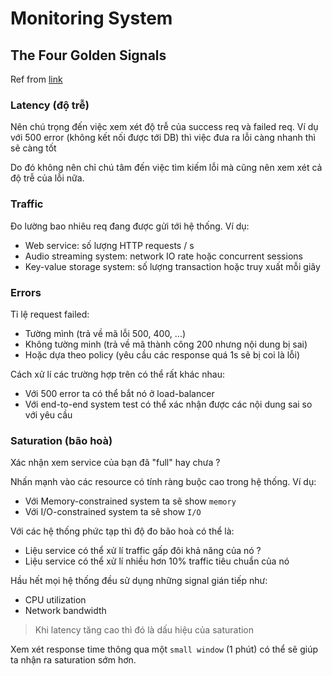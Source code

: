 # Monitoring System

## The Four Golden Signals

Ref from [link](https://sre.google/sre-book/monitoring-distributed-systems/#xref_monitoring_golden-signals)

### Latency (độ trễ)

Nên chú trọng đến việc xem xét độ trễ của success req và failed req. Ví dụ với 500 error (không kết nối được tới DB) thì việc đưa ra lỗi càng nhanh thì sẽ càng tốt

Do đó không nên chỉ chú tâm đến việc tìm kiếm lỗi mà cũng nên xem xét cả độ trễ của lỗi nữa.

### Traffic

Đo lường bao nhiêu req đang được gửi tới hệ thống. Ví dụ:

- Web service: số lượng HTTP requests / s
- Audio streaming system: network IO rate hoặc concurrent sessions
- Key-value storage system: số lượng transaction hoặc truy xuất mỗi giây

### Errors

Tỉ lệ request failed:

- Tường mình (trả về mã lỗi 500, 400, ...)
- Không tường minh (trả về mã thành công 200 nhưng nội dung bị sai)
- Hoặc dựa theo policy (yêu cầu các response quá 1s sẽ bị coi là lỗi)

Cách xử lí các trường hợp trên có thể rất khác nhau:

- Với 500 error ta có thể bắt nó ở load-balancer
- Với end-to-end system test có thể xác nhận được các nội dung sai so với yêu cầu

### Saturation (bão hoà)

Xác nhận xem service của bạn đã "full" hay chưa ?

Nhấn mạnh vào các resource có tính ràng buộc cao trong hệ thống. Ví dụ:

- Với Memory-constrained system ta sẽ show `memory`
- Với I/O-constrained system ta sẽ show `I/O`

Với các hệ thống phức tạp thì độ đo bão hoà có thể là:

- Liệu service có thể xử lí traffic gấp đôi khả năng của nó ?
- Liệu service có thể xử lí nhiều hơn 10% traffic tiêu chuẩn của nó

Hầu hết mọi hệ thống đều sử dụng những signal gián tiếp như:

- CPU utilization
- Network bandwidth

> Khi latency tăng cao thì đó là dấu hiệu của saturation

Xem xét response time thông qua một `small window` (1 phút) có thể sẽ giúp ta nhận ra saturation sớm hơn.

